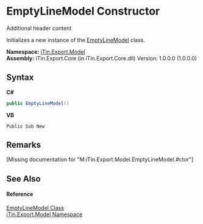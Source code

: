 # EmptyLineModel Constructor 
Additional header content 

Initializes a new instance of the <a href="T_iTin_Export_Model_EmptyLineModel">EmptyLineModel</a> class.

**Namespace:**&nbsp;<a href="N_iTin_Export_Model">iTin.Export.Model</a><br />**Assembly:**&nbsp;iTin.Export.Core (in iTin.Export.Core.dll) Version: 1.0.0.0 (1.0.0.0)

## Syntax

**C#**<br />
``` C#
public EmptyLineModel()
```

**VB**<br />
``` VB
Public Sub New
```


## Remarks
\[Missing <remarks> documentation for "M:iTin.Export.Model.EmptyLineModel.#ctor"\]

## See Also


#### Reference
<a href="T_iTin_Export_Model_EmptyLineModel">EmptyLineModel Class</a><br /><a href="N_iTin_Export_Model">iTin.Export.Model Namespace</a><br />